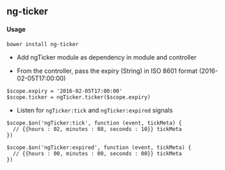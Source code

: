 ## ng-ticker

#### Usage

```
bower install ng-ticker
```

- Add ngTicker module as dependency in module and controller

- From the controller, pass the expiry (String) in ISO 8601 format (2016-02-05T17:00:00)

```
$scope.expiry = '2016-02-05T17:00:00'
$scope.ticker = ngTicker.ticker($scope.expiry)
```

- Listen for `ngTicker:tick` and `ngTicker:expired` signals

```
$scope.$on('ngTicker:tick', function (event, tickMeta) {
  // {{hours : 02, minutes : 08, seconds : 10}} tickMeta
})

$scope.$on('ngTicker:expired', function (event, tickMeta) {
  // {{hours : 00, minutes : 00, seconds : 00}} tickMeta
})
```
